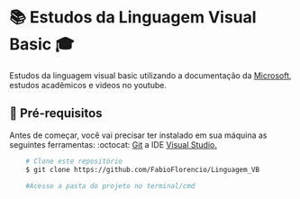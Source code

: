 # :books: Estudos da Linguagem Visual Basic :mortar_board:	 

<p>Estudos da linguagem visual basic utilizando a documentação da <a href="https://docs.microsoft.com/pt-br/dotnet/visual-basic/language-reference/functions/conversion-functions">Microsoft</a>, estudos acadêmicos e videos no youtube.</p>


## :mag_right:  Pré-requisitos

<p>Antes de começar, você vai precisar ter instalado em sua máquina as seguintes ferramentas: :octocat: <a href="https://git-scm.com/downloads">Git</a> a IDE <a href="https://visualstudio.microsoft.com/pt-br/vs/community/">Visual Studio.</a></p>


```bash
    # Clone este repositório
    $ git clone https://github.com/FabioFlorencio/Linguagem_VB

    #Acesse a pasta do projeto no terminal/cmd    

```
